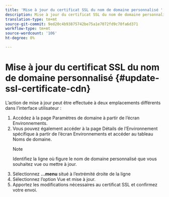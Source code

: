 ```yaml
---
title: 'Mise à jour du certificat SSL du nom de domaine personnalisé '
description: Mise à jour du certificat SSL du nom de domaine personnalisé
translation-type: tm+mt
source-git-commit: 9ed20c4b93875742be75a1e7072fd9c70fa6d371
workflow-type: tm+mt
source-wordcount: '106'
ht-degree: 0%

---
```


# Mise à jour du certificat SSL du nom de domaine personnalisé {#update-ssl-certificate-cdn}

L’action de mise à jour peut être effectuée à deux emplacements différents dans l’interface utilisateur :

1. Accédez à la page Paramètres de domaine à partir de l’écran Environnements.
1. Vous pouvez également accéder à la page Détails de l’Environnement spécifique à partir de l’écran Environnements et accéder au tableau Noms de domaine.
   >[!NOTE]
   >Identifiez la ligne où figure le nom de domaine personnalisé que vous souhaitez vue ou mettre à jour.
1. Sélectionnez **...menu** situé à l’extrémité droite de la ligne
1. Sélectionnez l’option Vue et mise à jour.
1. Apportez les modifications nécessaires au certificat SSL et confirmez votre envoi.
